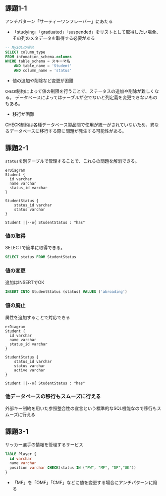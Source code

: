 ## 課題1-1
アンチパターン「サーティーワンフレーバー」にあたる

- 「studying」「graduated」「suspended」をリストとして取得したい場合、その列のメタデータを取得する必要がある

```sql
-- MySQLの場合
SELECT column_type
FROM infomation_schema.columns
WHERE table_schema = スキーマ名
	AND table_name = 'Student'
	AND column_name = 'status'
```

- 値の追加や削除など変更が困難

`CHECK`制約によって値の制限を行うことで、ステータスの追加や削除が難しくなる。
データベースによってはテーブルが空でないと列定義を変更できないものもある。

- 移行が困難

CHECK制約は各種データベース製品間で使用が統一がされていないため、異なるデータベースに移行する際に問題が発生する可能性がある。

## 課題2-1

`status`を別テーブルで管理することで、これらの問題を解消できる。

```mermaid
erDiagram
Student {
  id varchar
  name varchar
  status_id varchar
}

StudentStatus {
	status_id varchar
	status varchar
}

Student ||--o{ StudentStatus : "has"
```

### 値の取得

SELECTで簡単に取得できる。

```sql
SELECT status FROM StudentStatus
```

### 値の変更

追加はINSERTでOK

```sql
INSERT INTO StudentStatus (status) VALUES ('abroading')
```

### 値の廃止

属性を追加することで対応できる

```mermaid
erDiagram
Student {
  id varchar
  name varchar
  status_id varchar
}

StudentStatus {
	status_id varchar
	status varchar
	active varchar
}

Student ||--o{ StudentStatus : "has"
```

### 他データベースの移行もスムーズに行える

外部キー制約を用いた参照整合性の宣言という標準的なSQL機能なので移行もスムーズに行える

## 課題3-1

サッカー選手の情報を管理するサービス

```sql
TABLE Player {
  id varchar
  name varchar
  position varchar CHECK(status IN ("FW", "MF", "DF","GK"))
}
```

- 「MF」を「OMF」「CMF」などに値を変更する場合にアンチパターンに陥る
